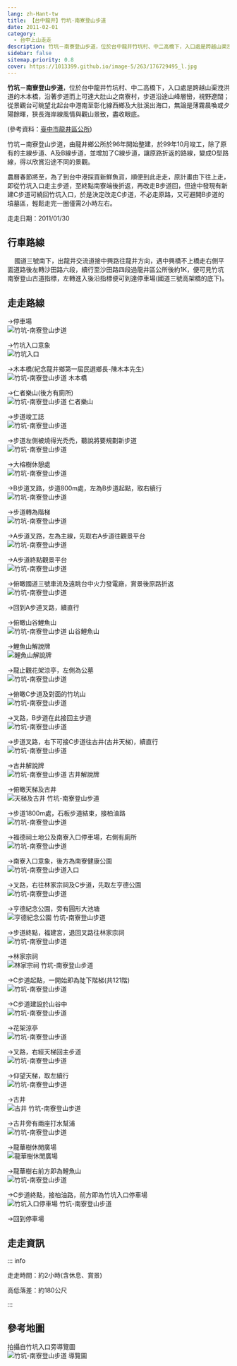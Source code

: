 ```yaml
---
lang: zh-Hant-tw
title: 【台中龍井】竹坑-南寮登山步道
date: 2011-02-01
category: 
  - 台中上山走走
description: 竹坑－南寮登山步道，位於台中龍井竹坑村、中二高橋下，入口處是跨越山渠洩洪道的木本橋，沿著步道而上可達大肚山之南寮村，步道沿途山峰層巒，視野遼闊；從景觀台可眺望北起台中港南至彰化線西鄉及大肚溪出海口，無論是薄霧晨喚或夕陽餘暉，狹長海岸線風情與觀山景致，盡收眼底。
sidebar: false
sitemap.priority: 0.8
cover: https://1013399.github.io/image-5/263/176729495_l.jpg
---
```


**竹坑－南寮登山步道**，位於台中龍井竹坑村、中二高橋下，入口處是跨越山渠洩洪道的木本橋，沿著步道而上可達大肚山之南寮村，步道沿途山峰層巒，視野遼闊；從景觀台可眺望北起台中港南至彰化線西鄉及大肚溪出海口，無論是薄霧晨喚或夕陽餘暉，狹長海岸線風情與觀山景致，盡收眼底。

(參考資料：[臺中市龍井區公所](http://www.lungjing.gov.tw/lungjing_04-1.asp?viid=13))

<!-- more -->

竹坑－南寮登山步道，由龍井鄉公所於96年開始整建，於99年10月竣工，除了原有的主線步道、A及B線步道，並增加了C線步道，讓原路折返的路線，變成O型路線，得以欣賞沿途不同的景觀。  

農曆春節將至，為了到台中港採買新鮮魚貨，順便到此走走，原計畫由下往上走，即從竹坑入口走主步道，至終點南寮端後折返，再改走B步道回，但途中發現有新建C步道可繞回竹坑入口，於是決定改走C步道，不必走原路，又可避開B步道的墳墓區，輕鬆走完一圈僅需2小時左右。

走走日期：2011/01/30

## 行車路線
    國道三號南下，出龍井交流道接中興路往龍井方向，遇中興橋不上橋走右側平面道路後左轉沙田路六段，續行至沙田路四段過龍井區公所後約1K，便可見竹坑南寮登山古道指標，左轉進入後沿指標便可到達停車場(國道三號高架橋的底下)。

## 走走路線
→停車場  
![竹坑-南寮登山步道](https://1013399.github.io/image-5/263/176729466_l.jpg)

→竹坑入口意象  
![竹坑入口](https://1013399.github.io/image-5/263/176729470_l.jpg)

→木本橋(紀念龍井鄉第一屆民選鄉長-陳木本先生)  
![竹坑-南寮登山步道 木本橋](https://1013399.github.io/image-5/263/176729471_l.jpg)

→仁者樂山(後方有廁所)  
![竹坑-南寮登山步道 仁者樂山](https://1013399.github.io/image-5/263/176729472_l.jpg)

→步道竣工誌  
![竹坑-南寮登山步道](https://1013399.github.io/image-5/263/176729476_l.jpg)

→步道左側被燒得光禿禿，聽說將要規劃新步道  
![竹坑-南寮登山步道](https://1013399.github.io/image-5/263/176729477_l.jpg)

→大榕樹休憩處  
![竹坑-南寮登山步道](https://1013399.github.io/image-5/263/176729479_l.jpg)

→B步道叉路，步道800m處，左為B步道起點，取右續行  
![竹坑-南寮登山步道](https://1013399.github.io/image-5/263/176729480_l.jpg)

→步道轉為階梯  
![竹坑-南寮登山步道](https://1013399.github.io/image-5/263/176729481_l.jpg)

→A步道叉路，左為主線，先取右A步道往觀景平台  
![竹坑-南寮登山步道](https://1013399.github.io/image-5/263/176729483_l.jpg)

→A步道終點觀景平台  
![竹坑-南寮登山步道](https://1013399.github.io/image-5/263/176729485_l.jpg)

→俯瞰國道三號車流及遠眺台中火力發電廠，賞景後原路折返  
![竹坑-南寮登山步道](https://1013399.github.io/image-5/263/176729488_l.jpg)

→回到A步道叉路，續直行

→俯瞰山谷鯉魚山  
![竹坑-南寮登山步道 山谷鯉魚山](https://1013399.github.io/image-5/263/176729489_l.jpg)

→鯉魚山解說牌  
![鯉魚山解說牌](https://1013399.github.io/image-5/263/176729491_l.jpg)

→龍止觀花架涼亭，左側為公墓  
![竹坑-南寮登山步道](https://1013399.github.io/image-5/263/176729493_l.jpg)

→俯瞰C步道及對面的竹坑山  
![竹坑-南寮登山步道](https://1013399.github.io/image-5/263/176729495_l.jpg)

→叉路，B步道在此接回主步道  
![竹坑-南寮登山步道](https://1013399.github.io/image-5/263/176729496_l.jpg)

→步道叉路，右下可接C步道往古井(古井天梯)，續直行  
![竹坑-南寮登山步道](https://1013399.github.io/image-5/263/176729498_l.jpg)

→古井解說牌  
![竹坑-南寮登山步道 古井解說牌](https://1013399.github.io/image-5/263/176729501_l.jpg)

→俯瞰天梯及古井  
![天梯及古井 竹坑-南寮登山步道](https://1013399.github.io/image-5/263/176729503_l.jpg)

→步道1800m處，石板步道結束，接柏油路  
![竹坑-南寮登山步道](https://1013399.github.io/image-5/263/176729505_l.jpg)

→福德祠土地公及南寮入口停車場，右側有廁所  
![竹坑-南寮登山步道](https://1013399.github.io/image-5/263/176729507_l.jpg)

→南寮入口意象，後方為南寮健康公園  
![竹坑-南寮登山步道入口](https://1013399.github.io/image-5/263/176729508_l.jpg)

→叉路，右往林家宗祠及C步道，先取左亨德公園  
![竹坑-南寮登山步道](https://1013399.github.io/image-5/263/176729515_l.jpg)

→亨德紀念公園，旁有圓形大池塘  
![亨德紀念公園 竹坑-南寮登山步道](https://1013399.github.io/image-5/263/176729509_l.jpg)

→步道終點，福建宮，退回叉路往林家宗祠  
![竹坑-南寮登山步道](https://1013399.github.io/image-5/263/176729514_l.jpg)

→林家宗祠  
![林家宗祠 竹坑-南寮登山步道](https://1013399.github.io/image-5/263/176729517_l.jpg)

→C步道起點，一開始即為陡下階梯(共121階)  
![竹坑-南寮登山步道](https://1013399.github.io/image-5/263/176729518_l.jpg)

→C步道建設於山谷中  
![竹坑-南寮登山步道](https://1013399.github.io/image-5/263/176729521_l.jpg)

→花架涼亭  
![竹坑-南寮登山步道](https://1013399.github.io/image-5/263/176729522_l.jpg)

→叉路，右經天梯回主步道  
![竹坑-南寮登山步道](https://1013399.github.io/image-5/263/176729523_l.jpg)

→仰望天梯，取左續行  
![竹坑-南寮登山步道](https://1013399.github.io/image-5/263/176729525_l.jpg)

→古井  
![古井 竹坑-南寮登山步道](https://1013399.github.io/image-5/263/176729527_l.jpg)

→古井旁有兩座打水幫浦  
![竹坑-南寮登山步道](https://1013399.github.io/image-5/263/176729531_l.jpg)

→龍華樹休閒廣場  
![龍華樹休閒廣場](https://1013399.github.io/image-5/263/176729533_l.jpg)

→龍華樹右前方即為鯉魚山  
![竹坑-南寮登山步道](https://1013399.github.io/image-5/263/176729534_l.jpg)

→C步道終點，接柏油路，前方即為竹坑入口停車場  
![竹坑入口停車場 竹坑-南寮登山步道](https://1013399.github.io/image-5/263/176729535_l.jpg)

→回到停車場


## 走走資訊

::: info

走走時間：約2小時(含休息、賞景)

高低落差：約180公尺

:::

## 參考地圖
拍攝自竹坑入口旁導覽圖  
![竹坑-南寮登山步道 導覽圖](https://1013399.github.io/image-5/263/176729546_l.jpg)